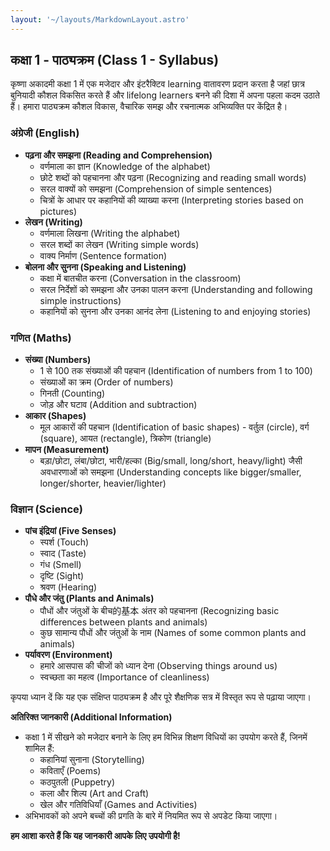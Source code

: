 ```yaml
---
layout: '~/layouts/MarkdownLayout.astro'
---
```



## कक्षा 1 - पाठ्यक्रम (Class 1 - Syllabus)

 
कृष्णा अकादमी कक्षा 1 में एक मजेदार और इंटरैक्टिव learning वातावरण प्रदान करता है जहां छात्र बुनियादी कौशल विकसित करते हैं और lifelong learners बनने की दिशा में अपना पहला कदम उठाते हैं। हमारा पाठ्यक्रम कौशल विकास, वैचारिक समझ और रचनात्मक अभिव्यक्ति पर केंद्रित है।

### अंग्रेजी (English)

* **पढ़ना और समझना (Reading and Comprehension)**
    * वर्णमाला का ज्ञान (Knowledge of the alphabet)
    * छोटे शब्दों को पहचानना और पढ़ना (Recognizing and reading small words)
    * सरल वाक्यों को समझना (Comprehension of simple sentences)
    * चित्रों के आधार पर कहानियों की व्याख्या करना (Interpreting stories based on pictures)
* **लेखन (Writing)**
    * वर्णमाला लिखना (Writing the alphabet)
    * सरल शब्दों का लेखन (Writing simple words)
    * वाक्य निर्माण (Sentence formation)
* **बोलना और सुनना (Speaking and Listening)**
    * कक्षा में बातचीत करना (Conversation in the classroom)
    * सरल निर्देशों को समझना और उनका पालन करना (Understanding and following simple instructions)
    * कहानियों को सुनना और उनका आनंद लेना (Listening to and enjoying stories)

### गणित (Maths)

* **संख्या (Numbers)**
    * 1 से 100 तक संख्याओं की पहचान (Identification of numbers from 1 to 100)
    * संख्याओं का क्रम (Order of numbers)
    * गिनती (Counting)
    * जोड़ और घटाव (Addition and subtraction)
* **आकार (Shapes)**
    * मूल आकारों की पहचान (Identification of basic shapes) - वर्तुल (circle), वर्ग (square), आयत (rectangle), त्रिकोण (triangle)
* **मापन (Measurement)**
    * बड़ा/छोटा, लंबा/छोटा, भारी/हल्का (Big/small, long/short, heavy/light) जैसी अवधारणाओं को समझना (Understanding concepts like bigger/smaller, longer/shorter, heavier/lighter)

### विज्ञान (Science)

* **पांच इंद्रियां (Five Senses)**
    * स्पर्श (Touch)
    * स्वाद (Taste)
    * गंध (Smell)
    * दृष्टि (Sight)
    * श्रवण (Hearing)
* **पौधे और जंतु (Plants and Animals)**
    * पौधों और जंतुओं के बीच的基本 अंतर को पहचानना (Recognizing basic differences between plants and animals)
    * कुछ सामान्य पौधों और जंतुओं के नाम (Names of some common plants and animals)
* **पर्यावरण (Environment)**
    * हमारे आसपास की चीजों को ध्यान देना (Observing things around us)
    * स्वच्छता का महत्व (Importance of cleanliness)

कृपया ध्यान दें कि यह एक संक्षिप्त पाठ्यक्रम है और पूरे शैक्षणिक सत्र में विस्तृत रूप से पढ़ाया जाएगा। 

**अतिरिक्त जानकारी (Additional Information)**

* कक्षा 1 में सीखने को मजेदार बनाने के लिए हम विभिन्न शिक्षण विधियों का उपयोग करते हैं, जिनमें शामिल हैं:
    * कहानियां सुनाना (Storytelling)
    * कविताएँ (Poems)
    * कठपुतली (Puppetry)
    * कला और शिल्प (Art and Craft)
    * खेल और गतिविधियाँ (Games and Activities)
* अभिभावकों को अपने बच्चों की प्रगति के बारे में नियमित रूप से अपडेट किया जाएगा।

**हम आशा करते हैं कि यह जानकारी आपके लिए उपयोगी है!**
